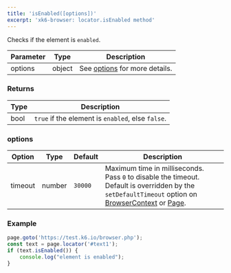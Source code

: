 ```yaml
---
title: 'isEnabled([options])'
excerpt: 'xk6-browser: locator.isEnabled method'
---
```


Checks if the element is `enabled`.

| Parameter | Type   | Description                               |
| --------- | ------ | ----------------------------------------- |
| options   | object | See [options](#options) for more details. |

### Returns

| Type | Description                                       |
|------|---------------------------------------------------|
| bool | `true` if the element is `enabled`, else `false`. |

### options

<!-- vale off -->

| Option  | Type   | Default | Description                                                                                                                                                                                                                           |
|---------|--------|---------|---------------------------------------------------------------------------------------------------------------------------------------------------------------------------------------------------------------------------------------|
| timeout | number | `30000` | Maximum time in milliseconds. Pass `0` to disable the timeout. Default is overridden by the `setDefaultTimeout` option on [BrowserContext](/javascript-api/xk6-browser/browsercontext/) or [Page](/javascript-api/xk6-browser/page/). |

### Example

<CodeGroup labels={[]}>

<!-- eslint-skip -->

```javascript
page.goto('https://test.k6.io/browser.php');
const text = page.locator('#text1');
if (text.isEnabled()) {
    console.log("element is enabled");
}
```

</CodeGroup>
